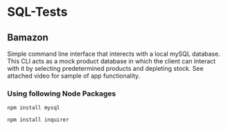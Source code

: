 # SQL-Tests

## Bamazon

Simple command line interface that interects with a local mySQL database. This CLI acts as a mock product database in which the client can interact with it by selecting predetermined products and depleting stock. 
See attached video for sample of app functionality.
 ### Using following Node Packages
 `npm install mysql`
 
 
 `npm install inquirer`
